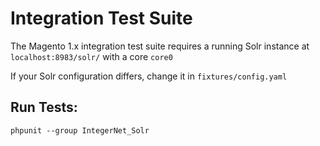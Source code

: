 # Integration Test Suite

The Magento 1.x integration test suite requires a running Solr instance at `localhost:8983/solr/` with a core `core0`

If your Solr configuration differs, change it in `fixtures/config.yaml`

## Run Tests:

    phpunit --group IntegerNet_Solr